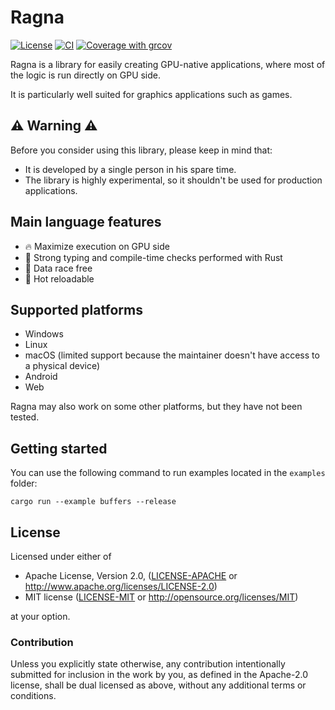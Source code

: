 # Ragna

[![License](https://img.shields.io/badge/license-MIT%2FApache-blue.svg)](https://github.com/Nicolas-Ferre/shad#license)
[![CI](https://github.com/Nicolas-Ferre/shad/actions/workflows/ci.yml/badge.svg)](https://github.com/Nicolas-Ferre/shad/actions/workflows/ci.yml)
[![Coverage with grcov](https://img.shields.io/codecov/c/gh/Nicolas-Ferre/shad)](https://app.codecov.io/gh/Nicolas-Ferre/shad)

Ragna is a library for easily creating GPU-native applications, where most of the logic is run
directly on GPU side.

It is particularly well suited for graphics applications such as games.

## ⚠️ Warning ⚠️

Before you consider using this library, please keep in mind that:

- It is developed by a single person in his spare time.
- The library is highly experimental, so it shouldn't be used for production applications.

## Main language features

- 🔥 Maximize execution on GPU side
- 💪 Strong typing and compile-time checks performed with Rust
- 🔀 Data race free
- 🔄 Hot reloadable

## Supported platforms

- Windows
- Linux
- macOS (limited support because the maintainer doesn't have access to a physical device)
- Android
- Web

Ragna may also work on some other platforms, but they have not been tested.

## Getting started

You can use the following command to run examples located in the `examples` folder:

`cargo run --example buffers --release`

## License

Licensed under either of

* Apache License, Version 2.0, ([LICENSE-APACHE](LICENSE-APACHE)
  or http://www.apache.org/licenses/LICENSE-2.0)
* MIT license ([LICENSE-MIT](LICENSE-MIT) or http://opensource.org/licenses/MIT)

at your option.

### Contribution

Unless you explicitly state otherwise, any contribution intentionally submitted for inclusion in the
work by you, as
defined in the Apache-2.0 license, shall be dual licensed as above, without any additional terms or
conditions.
